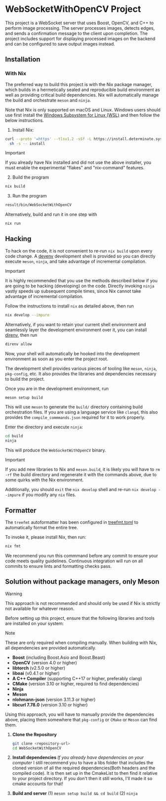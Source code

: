 # WebSocketWithOpenCV Project

This project is a WebSocket server that uses Boost, OpenCV, and C++ to perform
image processing. The server processes images, detects edges, and sends a
confirmation message to the client upon completion. The project includes
support for displaying processed images on the backend and can be configured to
save output images instead.

## Installation

### With Nix

The preferred way to build this project is with the Nix package manager, which
builds in a hermetically sealed and reproducible build environment as well as
providing critical build dependencies. Nix will automatically manage the build
and orchestrate `meson` and `ninja`.

Note that Nix is only supported on macOS and Linux. Windows users should use
first install the [Windows Subsystem for Linux
(WSL)](https://learn.microsoft.com/en-us/windows/wsl/install) and then follow
the below instructions.

1. Install Nix:

```bash
curl --proto '=https' --tlsv1.2 -sSf -L https://install.determinate.systems/nix | \
  sh -s -- install
```

> [!IMPORTANT]
> If you already have Nix installed and did not use the above installer, you
> must enable the experimental "flakes" and "nix-command" features.

2. Build the program

```bash
nix build
```

3. Run the program

```bash
result/bin/WebSocketWithOpenCV
```

Alternatively, build and run it in one step with

```bash
nix run
```

## Hacking

To hack on the code, it is not convenient to re-run `nix build` upon every code
change. A [devenv](https://devenv.sh/) development shell is provided so you can
directly execute `meson`, `ninja`, and take advantage of incremental
compilation.

> [!IMPORTANT]
> It is highly recommended that you use the methods described below if you are
> going to be hacking (developing) on the code. Directly invoking `ninja`
> vastly speeds up subsequent compile times, since Nix cannot take advantage of
> incremental compilation.

Follow the instructions to install `nix` as detailed above, then run

```bash
nix develop --impure
```

Alternatively, if you want to retain your current shell environment and
seamlessly layer the development environment over it, you can install
[direnv](https://direnv.net/), then run

```bash
direnv allow
```

Now, your shell will automatically be hooked into the development environment
as soon as you enter the project root.

The development shell provides various pieces of tooling like `meson`, `ninja`,
`pkg-config`, etc. It also provides the libraries and dependencies necessary to
build the project.

Once you are in the development environment, run

```bash
meson setup build
```

This will use `meson` to generate the `build/` directory containing build
orchestration files. If you are using a language service like `clangd`, this
also provides the `compile_commmands.json` required for it to work properly.

Enter the directory and execute `ninja`:

```bash
cd build
ninja
```

This will produce the `WebSocketWithOpenCV` binary.

> [!IMPORTANT]
> If you add new libraries to Nix and `meson.build`, it is likely you will have
> to `rm -rf` the build directory and regenerate it with the commands above,
> due to some quirks with the Nix environment.
>
> Additionally, you should `exit` the `nix develop` shell and re-run `nix
develop --impure` if you modify any `nix` files.

## Formatter

The `treefmt` autoformatter has been configured in
[treefmt.toml](./treefmt.toml) to automatically format the entire tree.

To invoke it, please install Nix, then run:

```sh
nix fmt
```

We recommend you run this commmand before any commit to ensure your code meets
quality guidelines. Continuous integration will run on all commits to ensure
lints and formatting checks pass.

## Solution without package managers, only Meson

> [!WARNING]
> This approach is not recommended and should only be used if Nix is strictly not
> available for whatever reason.

Before setting up this project, ensure that the following libraries and tools
are installed on your system:

> [!NOTE]
> These are only required when compiling manually. When building with Nix, all
> dependencies are provided automatically.

- **Boost** (including Boost.Asio and Boost.Beast)
- **OpenCV** (version 4.0 or higher)
- **libtorch** (v2.5.0 or higher)
- **liboai** (v0.4.1 or higher)
- **A C++ Compiler** (supporting C++17 or higher, preferably clang)
- **CMake** (version 3.10 or higher, required to find dependencies)
- **Ninja**
- **Meson**
- **nlohmann-json** (version 3.11.3 or higher)
- **libcurl 7.78.0** (version 3.10 or higher)

Using this approach, you will have to manually provide the dependencies above,
placing them somewhere that `pkg-config` or `CMake` or `Meson` can find them.

1. **Clone the Repository**

   ```bash
   git clone <repository-url>
   cd WebSocketWithOpenCV

   ```

2. **Install dependencies** _If you already have dependencies on your computer_
   I still recommend you to have a libs folder that includes the cloned version
   of all the required dependencies(Both headers and the compiled code). It is
   then set up in the CmakeList to then find it relative to your project
   directory. If you don't then it still works, I'll made it so cmake accounts
   for that!

3. **Build and server**
   (1) `meson setup build && cd build`
   (2) `ninja`
